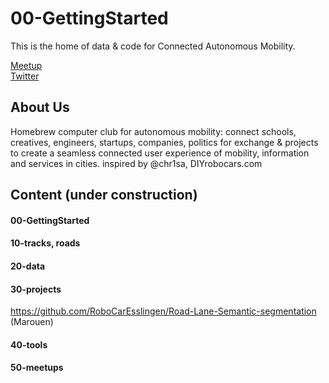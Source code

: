 # 00-GettingStarted

This is the home of data & code for Connected Autonomous Mobility. <br>

[Meetup](https://www.meetup.com/Connected-Autonomous-Driving/) <br>
[Twitter](https://twitter.com/robomakerspace) <br>


## About Us

Homebrew computer club for autonomous mobility: connect schools, creatives, engineers, startups, companies, politics for exchange & projects to create a seamless connected user experience of mobility, information and services in cities. inspired by @chr1sa, DIYrobocars.com


## Content (under construction)

#### 00-GettingStarted
#### 10-tracks, roads
#### 20-data
#### 30-projects
https://github.com/RoboCarEsslingen/Road-Lane-Semantic-segmentation (Marouen)
#### 40-tools
#### 50-meetups
